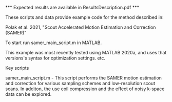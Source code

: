 *** Expected results are available in ResultsDescription.pdf ***


These scripts and data provide example code for the method described in:

Polak et al. 2021, "Scout Accelerated Motion Estimation and Correction (SAMER)"

To start run samer_main_script.m in MATLAB.

This example was most recently tested using MATLAB 2020a, and uses that versions's syntax for optimization settings. etc.

Key scripts

samer_main_script.m - This script performs the SAMER motion estimation and correction for various sampling schemes and low-resolution scout scans. In additon, the use coil compression and the effect of noisy k-space data can be explored.

